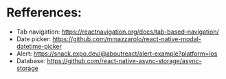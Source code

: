 # Refferences:
- Tab navigation: https://reactnavigation.org/docs/tab-based-navigation/
- Date picker: https://github.com/mmazzarolo/react-native-modal-datetime-picker
- Alert: https://snack.expo.dev/@aboutreact/alert-example?platform=ios
- Database: https://github.com/react-native-async-storage/async-storage
